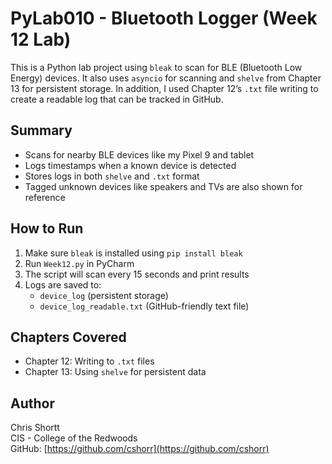 # PyLab010 - Bluetooth Logger (Week 12 Lab)

This is a Python lab project using `bleak` to scan for BLE (Bluetooth Low Energy) devices. It also uses `asyncio` for scanning and `shelve` from Chapter 13 for persistent storage. In addition, I used Chapter 12’s `.txt` file writing to create a readable log that can be tracked in GitHub.

## Summary

- Scans for nearby BLE devices like my Pixel 9 and tablet
- Logs timestamps when a known device is detected
- Stores logs in both `shelve` and `.txt` format
- Tagged unknown devices like speakers and TVs are also shown for reference

## How to Run

1. Make sure `bleak` is installed using `pip install bleak`
2. Run `Week12.py` in PyCharm
3. The script will scan every 15 seconds and print results
4. Logs are saved to:
    - `device_log` (persistent storage)
    - `device_log_readable.txt` (GitHub-friendly text file)

## Chapters Covered

- Chapter 12: Writing to `.txt` files
- Chapter 13: Using `shelve` for persistent data

## Author

Chris Shortt  
CIS - College of the Redwoods  
GitHub: [https://github.com/cshorr](https://github.com/cshorr)
